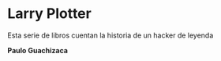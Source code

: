 # Larry Plotter

Esta serie de libros cuentan la historia de un hacker de leyenda

**Paulo Guachizaca**


